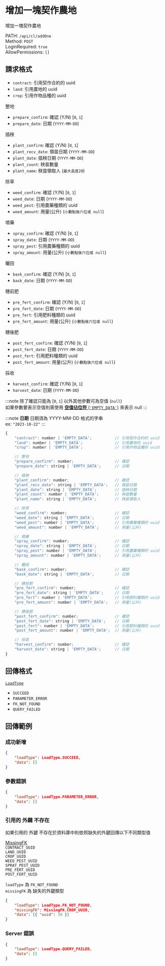 # 增加一塊契作農地

增加一塊契作農地

PATH: `/api/cl/addOne`  
Method: `POST`  
LoginRequired: `true`  
AllowPermissions: `[]`  


## 請求格式
* `contract`: 引用契作合約的 uuid   
* `land`: 引用農地的 uuid           
* `crop`: 引用作物品種的 uuid       

整地
* `prepare_confirm`: 確認           (Y/N) [`0`, `1`]
* `prepare_date`: 日期              (`YYYY-MM-DD`)

插秧
* `plant_confirm`: 確認             (Y/N) [`0`, `1`]
* `plant_recv_date`: 領苗日期       (`YYYY-MM-DD`)
* `plant_date`: 插秧日期            (`YYYY-MM-DD`)
* `plant_count`: 秧苗數量           
* `plant_name`: 秧苗領取人          (`最大長度20`)

除草
* `weed_confirm`: 確認              (Y/N) [`0`, `1`]
* `weed_date`: 日期                 (`YYYY-MM-DD`)
* `weed_pest`: 引用農藥種類的 uuid   
* `weed_amount`: 用量(公升)          (`小數點後六位或 null`)

噴藥
* `spray_confirm`: 確認             (Y/N) [`0`, `1`]
* `spray_date`: 日期                (`YYYY-MM-DD`)
* `spray_pest`: 引用農藥種類的 uuid  
* `spray_amount`: 用量(公升)         (`小數點後六位或 null`)

曬田
* `bask_confirm`: 確認              (Y/N) [`0`, `1`]
* `bask_date`: 日期                 (`YYYY-MM-DD`)

穗前肥
* `pre_fert_confirm`: 確認          (Y/N) [`0`, `1`]
* `pre_fert_date`: 日期             (`YYYY-MM-DD`)
* `pre_fert`: 引用肥料種類的 uuid    
* `pre_fert_amount`: 用量(公升)      (`小數點後六位或 null`)

穗後肥
* `post_fert_confirm`: 確認         (Y/N) [`0`, `1`]
* `post_fert_date`: 日期            (`YYYY-MM-DD`)
* `post_fert`: 引用肥料種類的 uuid   
* `post_fert_amount`: 用量(公升)     (`小數點後六位或 null`)

採收
* `harvest_confirm`: 確認           (Y/N) [`0`, `1`]
* `harvest_date`: 日期              (`YYYY-MM-DD`)

:::note
除了確認只能為 [`0`, `1`] 以外其他參數可為空值 (`null`)  
如果參數要表示空值則需使用 [**空值佔位符** (`'EMPTY_DATA'`)](../../types.md#requestparameterformat) 來表示 null
:::

:::note
**日期**
    日期須為 YYYY-MM-DD 格式的字串  
    ex: `"2023-10-22"`
:::

```js
{
    "contract": number | 'EMPTY_DATA';          // 引用契作合約的 uuid      (INT)
    "land": number | 'EMPTY_DATA';              // 引用農地的 uuid          (INT)
    "crop": number | 'EMPTY_DATA';              // 引用作物品種的 uuid      (INT)

    // 整地
    "prepare_confirm": number;                  // 確認                     (Y/N) [0, 1]
    "prepare_date": string | 'EMPTY_DATA';      // 日期                     Date (YYYY-MM-DD)

    // 插秧
    "plant_confirm": number;                    // 確認                     (Y/N) [0, 1]
    "plant_recv_date": string | 'EMPTY_DATA';   // 領苗日期                 Date (YYYY-MM-DD)
    "plant_date": string | 'EMPTY_DATA';        // 插秧日期                 Date (YYYY-MM-DD)
    "plant_count": number | 'EMPTY_DATA';       // 秧苗數量                 (INT_UNSIGNED)
    "plant_name": string | 'EMPTY_DATA';        // 秧苗領取人               string(20)

    // 除草
    "weed_confirm": number;                     // 確認                     (Y/N) [0, 1]
    "weed_date": string | 'EMPTY_DATA';         // 日期                     Date (YYYY-MM-DD)
    "weed_pest": number | 'EMPTY_DATA';         // 引用農藥種類的 uuid       (INT)
    "weed_amount": number | 'EMPTY_DATA';       // 用量(公升)               float

    // 噴藥
    "spray_confirm": number;                    // 確認                     (Y/N) [0, 1]
    "spray_date": string | 'EMPTY_DATA';        // 日期                     Date (YYYY-MM-DD)
    "spray_pest": number | 'EMPTY_DATA';        // 引用農藥種類的 uuid       (INT)
    "spray_amount": number | 'EMPTY_DATA';      // 用量(公升)               float

    // 曬田
    "bask_confirm": number;                     // 確認                     (Y/N) [0, 1]
    "bask_date": string | 'EMPTY_DATA';         // 日期                     Date (YYYY-MM-DD)

    // 穗前肥
    "pre_fert_confirm": number;                 // 確認                     (Y/N) [0, 1]
    "pre_fert_date": string | 'EMPTY_DATA';     // 日期                     Date (YYYY-MM-DD)
    "pre_fert": number | 'EMPTY_DATA';          // 引用肥料種類的 uuid       (INT)
    "pre_fert_amount": number | 'EMPTY_DATA';   // 用量(公升)               float

    // 穗後肥
    "post_fert_confirm": number;                // 確認                     (Y/N) [0, 1]
    "post_fert_date": string | 'EMPTY_DATA';    // 日期                     Date (YYYY-MM-DD)
    "post_fert": number | 'EMPTY_DATA';         // 引用肥料種類的 uuid       (INT)
    "post_fert_amount": number | 'EMPTY_DATA';  // 用量(公升)               float

    // 採收
    "harvest_confirm": number;                  // 確認                     (Y/N) [0, 1]
    "harvest_date": string | 'EMPTY_DATA';      // 日期                     Date (YYYY-MM-DD)
}
```


## 回傳格式
[`LoadType`](../../types.md#loadtype)  
* `SUCCEED`
* `PARAMETER_ERROR`
* `FK_NOT_FOUND`
* `QUERY_FAILED`


## 回傳範例
### 成功新增
```json
{
    "loadType": LoadType.SUCCEED,
    "data": []
}
```

### 參數錯誤
```json
{
    "loadType": LoadType.PARAMETER_ERROR,
    "data": []
}
```

### 引用的 外鍵 不存在  
如果引用的 外鍵 不存在於資料庫中則依照缺失的外鍵回傳以下不同類型值  

[MissingFK](../../types.md#missingfk)  
`CONTRACT_UUID`  
`LAND_UUID`  
`CROP_UUID`  
`WEED_PEST_UUID`  
`SPRAY_PEST_UUID`  
`PRE_FERT_UUID`  
`POST_FERT_UUID`  

`loadType` 為 `FK_NOT_FOUND`  
`missingFK` 為 缺失的外鍵類型  

```json
{
    "loadType": LoadType.FK_NOT_FOUND,
    "missingFK": MissingFK.CROP_UUID,
    "data": [{ "uuid": 30 }]
}
```

### Server 錯誤  
```json
{
    "loadType": LoadType.QUERY_FAILED,
    "data": []
}
```
